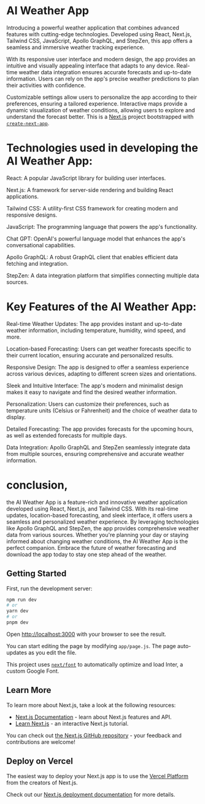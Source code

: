# AI Weather App
Introducing a powerful weather application that combines advanced features with cutting-edge technologies. Developed using React, Next.js, Tailwind CSS, JavaScript, Apollo GraphQL, and StepZen, this app offers a seamless and immersive weather tracking experience.

With its responsive user interface and modern design, the app provides an intuitive and visually appealing interface that adapts to any device. Real-time weather data integration ensures accurate forecasts and up-to-date information. Users can rely on the app's precise weather predictions to plan their activities with confidence.

Customizable settings allow users to personalize the app according to their preferences, ensuring a tailored experience. Interactive maps provide a dynamic visualization of weather conditions, allowing users to explore and understand the forecast better.
This is a [Next.js](https://nextjs.org/) project bootstrapped with [`create-next-app`](https://github.com/vercel/next.js/tree/canary/packages/create-next-app).

# Technologies used in developing the AI Weather App:

React: A popular JavaScript library for building user interfaces.

Next.js: A framework for server-side rendering and building React applications.

Tailwind CSS: A utility-first CSS framework for creating modern and responsive designs.

JavaScript: The programming language that powers the app's functionality.

Chat GPT: OpenAI's powerful language model that enhances the app's conversational capabilities.

Apollo GraphQL: A robust GraphQL client that enables efficient data fetching and integration.

StepZen: A data integration platform that simplifies connecting multiple data sources.

# Key Features of the AI Weather App:

Real-time Weather Updates: The app provides instant and up-to-date weather information, including temperature, humidity, wind speed, and more.

Location-based Forecasting: Users can get weather forecasts specific to their current location, ensuring accurate and personalized results.

Responsive Design: The app is designed to offer a seamless experience across various devices, adapting to different screen sizes and orientations.

Sleek and Intuitive Interface: The app's modern and minimalist design makes it easy to navigate and find the desired weather information.

Personalization: Users can customize their preferences, such as temperature units (Celsius or Fahrenheit) and the choice of weather data to display.

Detailed Forecasting: The app provides forecasts for the upcoming hours, as well as extended forecasts for multiple days.

Data Integration: Apollo GraphQL and StepZen seamlessly integrate data from multiple sources, ensuring comprehensive and accurate weather information.

# conclusion,

the AI Weather App is a feature-rich and innovative weather application developed using React, Next.js, and Tailwind CSS. With its real-time updates, location-based forecasting, and sleek interface, it offers users a seamless and personalized weather experience. By leveraging technologies like Apollo GraphQL and StepZen, the app provides comprehensive weather data from various sources. Whether you're planning your day or staying informed about changing weather conditions, the AI Weather App is the perfect companion. Embrace the future of weather forecasting and download the app today to stay one step ahead of the weather.

## Getting Started

First, run the development server:

```bash
npm run dev
# or
yarn dev
# or
pnpm dev
```

Open [http://localhost:3000](http://localhost:3000) with your browser to see the result.

You can start editing the page by modifying `app/page.js`. The page auto-updates as you edit the file.

This project uses [`next/font`](https://nextjs.org/docs/basic-features/font-optimization) to automatically optimize and load Inter, a custom Google Font.

## Learn More

To learn more about Next.js, take a look at the following resources:

- [Next.js Documentation](https://nextjs.org/docs) - learn about Next.js features and API.
- [Learn Next.js](https://nextjs.org/learn) - an interactive Next.js tutorial.

You can check out [the Next.js GitHub repository](https://github.com/vercel/next.js/) - your feedback and contributions are welcome!

## Deploy on Vercel

The easiest way to deploy your Next.js app is to use the [Vercel Platform](https://vercel.com/new?utm_medium=default-template&filter=next.js&utm_source=create-next-app&utm_campaign=create-next-app-readme) from the creators of Next.js.

Check out our [Next.js deployment documentation](https://nextjs.org/docs/deployment) for more details.
